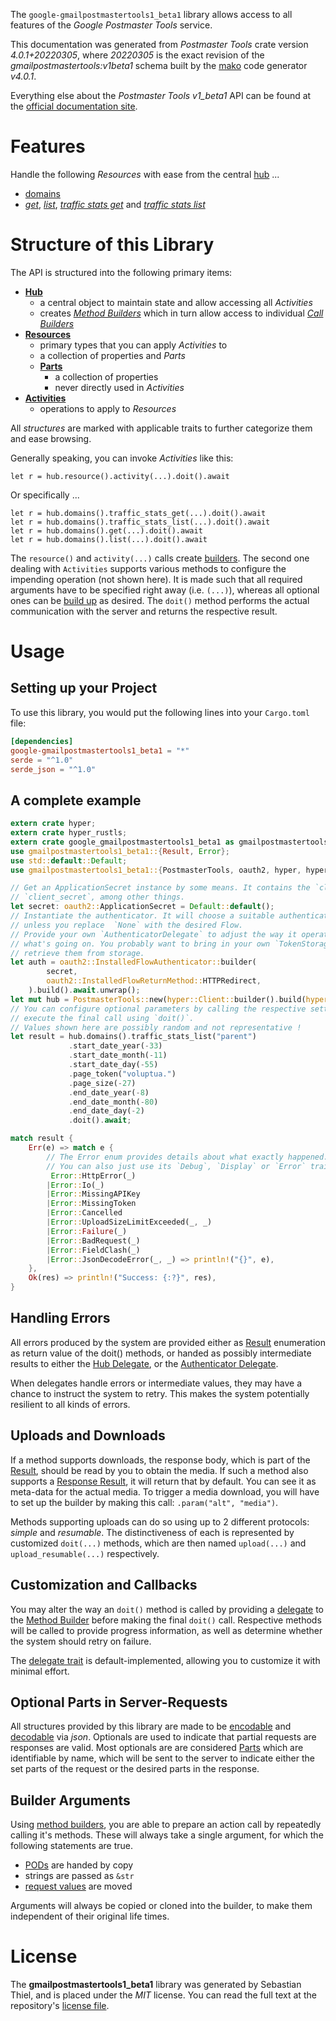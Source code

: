 <!---
DO NOT EDIT !
This file was generated automatically from 'src/generator/templates/api/README.md.mako'
DO NOT EDIT !
-->
The `google-gmailpostmastertools1_beta1` library allows access to all features of the *Google Postmaster Tools* service.

This documentation was generated from *Postmaster Tools* crate version *4.0.1+20220305*, where *20220305* is the exact revision of the *gmailpostmastertools:v1beta1* schema built by the [mako](http://www.makotemplates.org/) code generator *v4.0.1*.

Everything else about the *Postmaster Tools* *v1_beta1* API can be found at the
[official documentation site](https://developers.google.com/gmail/postmaster).
# Features

Handle the following *Resources* with ease from the central [hub](https://docs.rs/google-gmailpostmastertools1_beta1/4.0.1+20220305/google_gmailpostmastertools1_beta1/PostmasterTools) ... 

* [domains](https://docs.rs/google-gmailpostmastertools1_beta1/4.0.1+20220305/google_gmailpostmastertools1_beta1/api::Domain)
 * [*get*](https://docs.rs/google-gmailpostmastertools1_beta1/4.0.1+20220305/google_gmailpostmastertools1_beta1/api::DomainGetCall), [*list*](https://docs.rs/google-gmailpostmastertools1_beta1/4.0.1+20220305/google_gmailpostmastertools1_beta1/api::DomainListCall), [*traffic stats get*](https://docs.rs/google-gmailpostmastertools1_beta1/4.0.1+20220305/google_gmailpostmastertools1_beta1/api::DomainTrafficStatGetCall) and [*traffic stats list*](https://docs.rs/google-gmailpostmastertools1_beta1/4.0.1+20220305/google_gmailpostmastertools1_beta1/api::DomainTrafficStatListCall)




# Structure of this Library

The API is structured into the following primary items:

* **[Hub](https://docs.rs/google-gmailpostmastertools1_beta1/4.0.1+20220305/google_gmailpostmastertools1_beta1/PostmasterTools)**
    * a central object to maintain state and allow accessing all *Activities*
    * creates [*Method Builders*](https://docs.rs/google-gmailpostmastertools1_beta1/4.0.1+20220305/google_gmailpostmastertools1_beta1/client::MethodsBuilder) which in turn
      allow access to individual [*Call Builders*](https://docs.rs/google-gmailpostmastertools1_beta1/4.0.1+20220305/google_gmailpostmastertools1_beta1/client::CallBuilder)
* **[Resources](https://docs.rs/google-gmailpostmastertools1_beta1/4.0.1+20220305/google_gmailpostmastertools1_beta1/client::Resource)**
    * primary types that you can apply *Activities* to
    * a collection of properties and *Parts*
    * **[Parts](https://docs.rs/google-gmailpostmastertools1_beta1/4.0.1+20220305/google_gmailpostmastertools1_beta1/client::Part)**
        * a collection of properties
        * never directly used in *Activities*
* **[Activities](https://docs.rs/google-gmailpostmastertools1_beta1/4.0.1+20220305/google_gmailpostmastertools1_beta1/client::CallBuilder)**
    * operations to apply to *Resources*

All *structures* are marked with applicable traits to further categorize them and ease browsing.

Generally speaking, you can invoke *Activities* like this:

```Rust,ignore
let r = hub.resource().activity(...).doit().await
```

Or specifically ...

```ignore
let r = hub.domains().traffic_stats_get(...).doit().await
let r = hub.domains().traffic_stats_list(...).doit().await
let r = hub.domains().get(...).doit().await
let r = hub.domains().list(...).doit().await
```

The `resource()` and `activity(...)` calls create [builders][builder-pattern]. The second one dealing with `Activities` 
supports various methods to configure the impending operation (not shown here). It is made such that all required arguments have to be 
specified right away (i.e. `(...)`), whereas all optional ones can be [build up][builder-pattern] as desired.
The `doit()` method performs the actual communication with the server and returns the respective result.

# Usage

## Setting up your Project

To use this library, you would put the following lines into your `Cargo.toml` file:

```toml
[dependencies]
google-gmailpostmastertools1_beta1 = "*"
serde = "^1.0"
serde_json = "^1.0"
```

## A complete example

```Rust
extern crate hyper;
extern crate hyper_rustls;
extern crate google_gmailpostmastertools1_beta1 as gmailpostmastertools1_beta1;
use gmailpostmastertools1_beta1::{Result, Error};
use std::default::Default;
use gmailpostmastertools1_beta1::{PostmasterTools, oauth2, hyper, hyper_rustls};

// Get an ApplicationSecret instance by some means. It contains the `client_id` and 
// `client_secret`, among other things.
let secret: oauth2::ApplicationSecret = Default::default();
// Instantiate the authenticator. It will choose a suitable authentication flow for you, 
// unless you replace  `None` with the desired Flow.
// Provide your own `AuthenticatorDelegate` to adjust the way it operates and get feedback about 
// what's going on. You probably want to bring in your own `TokenStorage` to persist tokens and
// retrieve them from storage.
let auth = oauth2::InstalledFlowAuthenticator::builder(
        secret,
        oauth2::InstalledFlowReturnMethod::HTTPRedirect,
    ).build().await.unwrap();
let mut hub = PostmasterTools::new(hyper::Client::builder().build(hyper_rustls::HttpsConnectorBuilder::new().with_native_roots().https_or_http().enable_http1().enable_http2().build()), auth);
// You can configure optional parameters by calling the respective setters at will, and
// execute the final call using `doit()`.
// Values shown here are possibly random and not representative !
let result = hub.domains().traffic_stats_list("parent")
             .start_date_year(-33)
             .start_date_month(-11)
             .start_date_day(-55)
             .page_token("voluptua.")
             .page_size(-27)
             .end_date_year(-8)
             .end_date_month(-80)
             .end_date_day(-2)
             .doit().await;

match result {
    Err(e) => match e {
        // The Error enum provides details about what exactly happened.
        // You can also just use its `Debug`, `Display` or `Error` traits
         Error::HttpError(_)
        |Error::Io(_)
        |Error::MissingAPIKey
        |Error::MissingToken
        |Error::Cancelled
        |Error::UploadSizeLimitExceeded(_, _)
        |Error::Failure(_)
        |Error::BadRequest(_)
        |Error::FieldClash(_)
        |Error::JsonDecodeError(_, _) => println!("{}", e),
    },
    Ok(res) => println!("Success: {:?}", res),
}

```
## Handling Errors

All errors produced by the system are provided either as [Result](https://docs.rs/google-gmailpostmastertools1_beta1/4.0.1+20220305/google_gmailpostmastertools1_beta1/client::Result) enumeration as return value of
the doit() methods, or handed as possibly intermediate results to either the 
[Hub Delegate](https://docs.rs/google-gmailpostmastertools1_beta1/4.0.1+20220305/google_gmailpostmastertools1_beta1/client::Delegate), or the [Authenticator Delegate](https://docs.rs/yup-oauth2/*/yup_oauth2/trait.AuthenticatorDelegate.html).

When delegates handle errors or intermediate values, they may have a chance to instruct the system to retry. This 
makes the system potentially resilient to all kinds of errors.

## Uploads and Downloads
If a method supports downloads, the response body, which is part of the [Result](https://docs.rs/google-gmailpostmastertools1_beta1/4.0.1+20220305/google_gmailpostmastertools1_beta1/client::Result), should be
read by you to obtain the media.
If such a method also supports a [Response Result](https://docs.rs/google-gmailpostmastertools1_beta1/4.0.1+20220305/google_gmailpostmastertools1_beta1/client::ResponseResult), it will return that by default.
You can see it as meta-data for the actual media. To trigger a media download, you will have to set up the builder by making
this call: `.param("alt", "media")`.

Methods supporting uploads can do so using up to 2 different protocols: 
*simple* and *resumable*. The distinctiveness of each is represented by customized 
`doit(...)` methods, which are then named `upload(...)` and `upload_resumable(...)` respectively.

## Customization and Callbacks

You may alter the way an `doit()` method is called by providing a [delegate](https://docs.rs/google-gmailpostmastertools1_beta1/4.0.1+20220305/google_gmailpostmastertools1_beta1/client::Delegate) to the 
[Method Builder](https://docs.rs/google-gmailpostmastertools1_beta1/4.0.1+20220305/google_gmailpostmastertools1_beta1/client::CallBuilder) before making the final `doit()` call. 
Respective methods will be called to provide progress information, as well as determine whether the system should 
retry on failure.

The [delegate trait](https://docs.rs/google-gmailpostmastertools1_beta1/4.0.1+20220305/google_gmailpostmastertools1_beta1/client::Delegate) is default-implemented, allowing you to customize it with minimal effort.

## Optional Parts in Server-Requests

All structures provided by this library are made to be [encodable](https://docs.rs/google-gmailpostmastertools1_beta1/4.0.1+20220305/google_gmailpostmastertools1_beta1/client::RequestValue) and 
[decodable](https://docs.rs/google-gmailpostmastertools1_beta1/4.0.1+20220305/google_gmailpostmastertools1_beta1/client::ResponseResult) via *json*. Optionals are used to indicate that partial requests are responses 
are valid.
Most optionals are are considered [Parts](https://docs.rs/google-gmailpostmastertools1_beta1/4.0.1+20220305/google_gmailpostmastertools1_beta1/client::Part) which are identifiable by name, which will be sent to 
the server to indicate either the set parts of the request or the desired parts in the response.

## Builder Arguments

Using [method builders](https://docs.rs/google-gmailpostmastertools1_beta1/4.0.1+20220305/google_gmailpostmastertools1_beta1/client::CallBuilder), you are able to prepare an action call by repeatedly calling it's methods.
These will always take a single argument, for which the following statements are true.

* [PODs][wiki-pod] are handed by copy
* strings are passed as `&str`
* [request values](https://docs.rs/google-gmailpostmastertools1_beta1/4.0.1+20220305/google_gmailpostmastertools1_beta1/client::RequestValue) are moved

Arguments will always be copied or cloned into the builder, to make them independent of their original life times.

[wiki-pod]: http://en.wikipedia.org/wiki/Plain_old_data_structure
[builder-pattern]: http://en.wikipedia.org/wiki/Builder_pattern
[google-go-api]: https://github.com/google/google-api-go-client

# License
The **gmailpostmastertools1_beta1** library was generated by Sebastian Thiel, and is placed 
under the *MIT* license.
You can read the full text at the repository's [license file][repo-license].

[repo-license]: https://github.com/Byron/google-apis-rsblob/main/LICENSE.md

